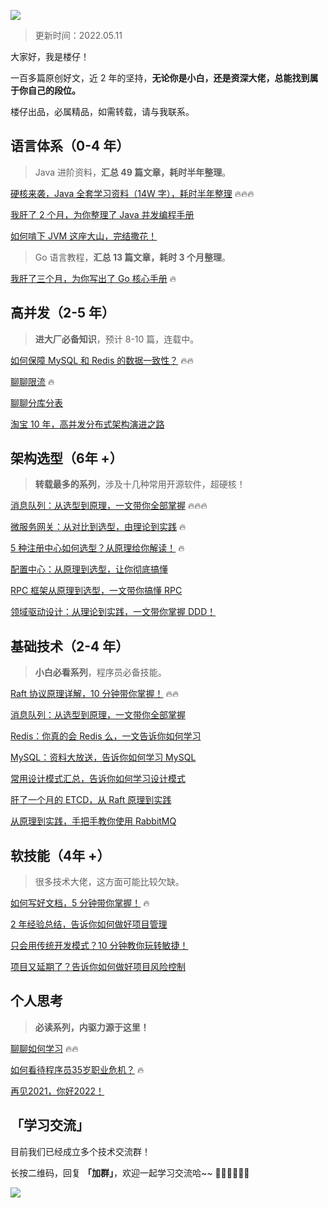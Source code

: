 ![](https://files.mdnice.com/user/13837/420eeba6-5d64-4d64-88e8-48d995a33647.png)

> 更新时间：2022.05.11

大家好，我是楼仔！

一百多篇原创好文，近 2 年的坚持，**无论你是小白，还是资深大佬，总能找到属于你自己的段位。**

楼仔出品，必属精品，如需转载，请与我联系。

## 语言体系（0-4 年）
> Java 进阶资料，**汇总 49 篇文章，耗时半年整理**。

[硬核来袭，Java 全套学习资料（14W 字），耗时半年整理](https://mp.weixin.qq.com/s?__biz=Mzg3OTU5NzQ1Mw==&mid=2247486095&idx=1&sn=6a9bc64371add8c48ab1a8d6265ee4cf&chksm=cf03486df874c17b61687cbbe236831fb6fe73e9aef6b7818f9cb20b07e3d39ac21f55a0b2e7&token=1333208047&lang=zh_CN#rd) 🔥🔥🔥

[我肝了 2 个月，为你整理了 Java 并发编程手册](https://mp.weixin.qq.com/s/BWRUFg28SINxrSK_kcPxxg)

[如何啃下 JVM 这座大山，完结撒花！](https://mp.weixin.qq.com/s?__biz=Mzg3OTU5NzQ1Mw==&mid=2247486917&idx=1&sn=f2e460c4538df9bb1e3dd41094e984cf&chksm=cf034f27f874c6319a244ab27030af184b69c8f23833ae7f73be37786002534c4a4e28e21007&token=1333208047&lang=zh_CN#rd)

> Go 语言教程，**汇总 13 篇文章，耗时 3 个月整理**。

[我肝了三个月，为你写出了 Go 核心手册](https://mp.weixin.qq.com/s?__biz=Mzg3OTU5NzQ1Mw==&mid=2247485840&idx=1&sn=d065d2e91b182cf566faf05f64ad728c&chksm=cf034b72f874c26411b97930b1d5d56117368cfc6061fed991fbc28c7cb9d2cf7a52e04c7de2&token=1333208047&lang=zh_CN#rd) 🔥

## 高并发（2-5 年）
> **进大厂必备知识**，预计 8-10 篇，连载中。

[如何保障 MySQL 和 Redis 的数据一致性？](https://mp.weixin.qq.com/s?__biz=Mzg3OTU5NzQ1Mw==&mid=2247487489&idx=1&sn=67a85678dd14699ae29c7f5ab87fbfb0&chksm=cf0352e3f874dbf5f27cb548ff7bcb725ea23ae8792e965f90a9a304d016c7bab4747da60dbf&token=1760780777&lang=zh_CN#rd) 🔥🔥

[聊聊限流](https://mp.weixin.qq.com/s?__biz=Mzg3OTU5NzQ1Mw==&mid=2247487439&idx=1&sn=87beaedb8a8024615f0674c1cf88ca02&chksm=cf034d2df874c43bc2a928e856ebd7dc3f17742e425bb192e3e410f4c15ee4ab195f13e8c706&token=1760780777&lang=zh_CN#rd) 🔥

[聊聊分库分表](https://mp.weixin.qq.com/s?__biz=Mzg3OTU5NzQ1Mw==&mid=2247487707&idx=1&sn=3cbc82079d9838664d8d4b9bf4d81b28&chksm=cf035239f874db2f6561624361c3e928629f3a664b42d94b5cc16824f710d11f998ed4cb44f3&token=1760780777&lang=zh_CN#rd) 

[淘宝 10 年，高并发分布式架构演进之路](https://mp.weixin.qq.com/s?__biz=Mzg3OTU5NzQ1Mw==&mid=2247487292&idx=1&sn=b3f5f5eafd190d3aa79d729e687054e2&chksm=cf034ddef874c4c8409e1036bd1aa008b24b97611ba624aceae7dea8d415cca9ce2e0b097b1f&token=1760780777&lang=zh_CN#rd)

## 架构选型（6年 +）
> **转载最多的系列**，涉及十几种常用开源软件，超硬核！

[消息队列：从选型到原理，一文带你全部掌握](https://mp.weixin.qq.com/s?__biz=Mzg3OTU5NzQ1Mw==&mid=2247487669&idx=1&sn=7225d0d5613e33a1b1daf18083d04ca1&chksm=cf035257f874db411cb301382934d73bb1e4b8fc2f584335d65535e9c173f7e5e7e1d6b5286b&token=1760780777&lang=zh_CN#rd) 🔥🔥🔥

[微服务网关：从对比到选型，由理论到实践](https://mp.weixin.qq.com/s?__biz=Mzg3OTU5NzQ1Mw==&mid=2247486746&idx=1&sn=90bc94797d539b5724b55c9dda075de3&chksm=cf034ff8f874c6ee8d03b915a164e1755103f13270d95e8c32b3e325b990bccdd397929a9faf#rd) 🔥

[5 种注册中心如何选型？从原理给你解读！](https://mp.weixin.qq.com/s?__biz=Mzg3OTU5NzQ1Mw==&mid=2247486918&idx=1&sn=5651cd0b4b9c8e68bcfa55c00c0950d6&chksm=cf034f24f874c632511684057337a744c54702543ec3690aa06dbf4bbaf980b2828f52276c9b#rd) 🔥

[配置中心：从原理到选型，让你彻底搞懂](https://mp.weixin.qq.com/s/1D-X6MyMxZriX7NkYWS5zA) 

[RPC 框架从原理到选型，一文带你搞懂 RPC](https://mp.weixin.qq.com/s/ll4nUVB28KpyTMS93xAckQ) 

[领域驱动设计：从理论到实践，一文带你掌握 DDD！](https://mp.weixin.qq.com/s?__biz=Mzg3OTU5NzQ1Mw==&mid=2247485677&idx=1&sn=0f18a20b72e01accdc7e6429b55b7423&chksm=cf034a0ff874c319e4ffbe1dee3851acfd6600bb0c05807226f0bc750a1e281784da3f7b9723&token=1333208047&lang=zh_CN#rd) 


## 基础技术（2-4 年）
> **小白必看系列**，程序员必备技能。

[Raft 协议原理详解，10 分钟带你掌握！](https://mp.weixin.qq.com/s?__biz=Mzg3OTU5NzQ1Mw==&mid=2247487178&idx=1&sn=f2dee0ed272ef6902aede55b2b5baa02&chksm=cf034c28f874c53e8c7d5ca2cf1a8cc918d2d9f5dc6bf19e06e35222bdb3035fa377e6f003bb&token=1760780777&lang=zh_CN#rd) 🔥🔥

[消息队列：从选型到原理，一文带你全部掌握](https://mp.weixin.qq.com/s?__biz=Mzg3OTU5NzQ1Mw==&mid=2247487669&idx=1&sn=7225d0d5613e33a1b1daf18083d04ca1&chksm=cf035257f874db411cb301382934d73bb1e4b8fc2f584335d65535e9c173f7e5e7e1d6b5286b&token=1760780777&lang=zh_CN#rd)

[Redis：你真的会 Redis 么，一文告诉你如何学习](https://mp.weixin.qq.com/s?__biz=Mzg3OTU5NzQ1Mw==&mid=2247486570&idx=1&sn=08714e325a1a7056a2e0ec864cad7fa7&chksm=cf034e88f874c79ef260f5d5707b86969cb111d5245b0b8f4c263e94740e9fa1634abf83ffda&token=1333208047&lang=zh_CN#rd)

[MySQL：资料大放送，告诉你如何学习 MySQL](https://mp.weixin.qq.com/s?__biz=Mzg3OTU5NzQ1Mw==&mid=2247486537&idx=1&sn=039402e5a07dace3c59642b4280edab1&chksm=cf034eabf874c7bd42b920206c8b9dc6252a47c86686774d745f868fc7f7cc63ac505ece3129&token=1333208047&lang=zh_CN#rd)

[常用设计模式汇总，告诉你如何学习设计模式](https://mp.weixin.qq.com/s?__biz=Mzg3OTU5NzQ1Mw==&mid=2247486053&idx=1&sn=717cbc791ae7a40a41286352f562a86f&chksm=cf034887f874c1911efdcad1895b4ce51fb180f5878fb3ab020162c316ba461f69e80d00534e&token=1333208047&lang=zh_CN#rd)

[肝了一个月的 ETCD，从 Raft 原理到实践](https://mp.weixin.qq.com/s?__biz=Mzg3OTU5NzQ1Mw==&mid=2247485759&idx=1&sn=41957e94a2c69426befafd373fbddcc5&chksm=cf034bddf874c2cb52a7aafea5cd194e70308c7d4ad74183db8a36d3747122be1c7a31b84ee3&token=1333208047&lang=zh_CN#rd) 

[从原理到实践，手把手教你使用 RabbitMQ](https://mp.weixin.qq.com/s/adse6qpIiK0RE-Ebo-z5_Q)

## 软技能（4年 +）
> 很多技术大佬，这方面可能比较欠缺。

[如何写好文档，5 分钟带你掌握！](https://mp.weixin.qq.com/s?__biz=Mzg3OTU5NzQ1Mw==&mid=2247487346&idx=1&sn=3c1ac02a06f33c4c8cbe8910a5df0497&chksm=cf034d90f874c486251088e51ac159d34ac16fe84d73258dd9606edcaa0f14c664c676577d5f&token=1760780777&lang=zh_CN#rd) 🔥

[2 年经验总结，告诉你如何做好项目管理](https://mp.weixin.qq.com/s?__biz=Mzg3OTU5NzQ1Mw==&mid=2247486333&idx=1&sn=2cb1e47ea18c69c19f777b112edd8373&chksm=cf03499ff874c0891c1080db241a8cec1a3e30db48e522d93be684a94d1705b9ac7b3b308b1b&token=1333208047&lang=zh_CN#rd) 

[只会用传统开发模式？10 分钟教你玩转敏捷！](https://mp.weixin.qq.com/s?__biz=Mzg3OTU5NzQ1Mw==&mid=2247487115&idx=1&sn=0bc2986b5e31dd25f9f9aaba97090c67&chksm=cf034c69f874c57fc85e2b90b0a60c93338011b119331977dd3291d3e3d943f8b8abe8e42bca&token=851464442&lang=zh_CN#rd)

[项目又延期了？告诉你如何做好项目风险控制](https://mp.weixin.qq.com/s?__biz=Mzg3OTU5NzQ1Mw==&mid=2247486720&idx=1&sn=a333c8004e119cc2302d11133ea940b3&chksm=cf034fe2f874c6f4bc6959903970c709cb0bd3e806a740130d2b0f931756a8675e539b961de0&scene=178&cur_album_id=2220718105406865410#rd)

## 个人思考
> **必读系列，内驱力源于这里！**

[聊聊如何学习](https://mp.weixin.qq.com/s?__biz=Mzg3OTU5NzQ1Mw==&mid=2247487579&idx=1&sn=3a80950dd00734c820dcad0e52aa1ab6&chksm=cf0352b9f874dbaf786fff016dd465a4179c5f064b9f41dfb2fb98e6e1ba09f123d942767e20&token=1760780777&lang=zh_CN#rd) 🔥🔥

[如何看待程序员35岁职业危机？](https://mp.weixin.qq.com/s?__biz=Mzg3OTU5NzQ1Mw==&mid=2247486122&idx=1&sn=d5d28e0035ca144347027135187fbd11&chksm=cf034848f874c15ea26fb210fdefbef2491f9eed10694f7def52eb8013cfd91762ebe07f0e30&scene=178&cur_album_id=1886359370259611652#rd) 🔥

[再见2021，你好2022！](https://mp.weixin.qq.com/s?__biz=Mzg3OTU5NzQ1Mw==&mid=2247486121&idx=1&sn=229e7d71ec29980394189589642c10d7&chksm=cf03484bf874c15d4491fc200abd420977a2125a1a114ca71ad243835fd6e2c03d17426fe0ea&token=1760780777&lang=zh_CN#rd)

## 「学习交流」

目前我们已经成立多个技术交流群！

长按二维码，回复 **「加群」**，欢迎一起学习交流哈~~ 👏🏻👏🏻👏🏻

![](https://files.mdnice.com/user/13837/24973610-4a3d-497a-9590-5a45d8204cb4.png)

